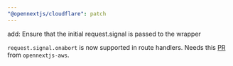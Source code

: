```yaml
---
"@opennextjs/cloudflare": patch
---
```


add: Ensure that the initial request.signal is passed to the wrapper

`request.signal.onabort` is now supported in route handlers. Needs this [PR](https://github.com/opennextjs/opennextjs-aws/pull/952) from `opennextjs-aws`.